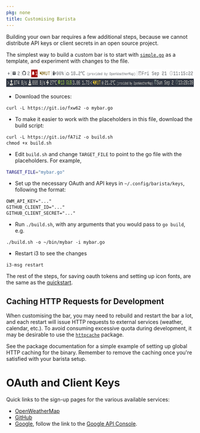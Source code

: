 ```yaml
---
pkg: none
title: Customising Barista
---
```


Building your own bar requires a few additional steps, because we cannot distribute API keys or
client secrets in an open source project.

The simplest way to build a custom bar is to start with
[`simple.go`](https://github.com/soumya92/barista/blob/master/samples/simple/simple.go)
as a template, and experiment with changes to the file.

<div style="text-align: center">
  <img src="/assets/images/simple-light-screenshot.png" alt="Screenshot of simple bar" height="22" />
  <br />
  <img src="/assets/images/simple-screenshot.png" alt="Another screenshot of simple bar" height="22" />
</div>

  - Download the sources:

  ```shell
curl -L https://git.io/fxw62 -o mybar.go
```

  - To make it easier to work with the placeholders in this file, download the build script:
  
  ```shell
curl -L https://git.io/fA7iZ -o build.sh
chmod +x build.sh
```

  - Edit `build.sh` and change `TARGET_FILE` to point to the go file with the placeholders.
    For example,
  
  ```bash
TARGET_FILE="mybar.go"
```

  - Set up the necessary OAuth and API keys in `~/.config/barista/keys`, following the format:

  ```
OWM_API_KEY="..."
GITHUB_CLIENT_ID="..."
GITHUB_CLIENT_SECRET="..."
```

  - Run `./build.sh`, with any arguments that you would pass to `go build`, e.g.
  
  ```shell
./build.sh -o ~/bin/mybar -i mybar.go
```

  - Restart i3 to see the changes

  ```shell
i3-msg restart
```

The rest of the steps, for saving oauth tokens and setting up icon fonts, are the same as the
[quickstart](/#quickstart).

## Caching HTTP Requests for Development

When customising the bar, you may need to rebuild and restart the bar a lot, and each restart will
issue HTTP requests to external services (weather, calendar, etc.). To avoid consuming excessive
quota during development, it may be desirable to use the [`httpcache`](/testing/httpcache) package.

See the package documentation for a simple example of setting up global HTTP caching for the binary.
Remember to remove the caching once you're satisfied with your barista setup.

# OAuth and Client Keys

Quick links to the sign-up pages for the various available services:

- [OpenWeatherMap](https://openweathermap.org/appid)
- [GitHub](https://github.com/settings/applications/new)
- [Google](https://developers.google.com/identity/protocols/OAuth2), follow the link to the
  [Google API Console](https://console.developers.google.com/).
